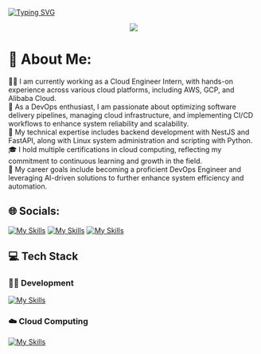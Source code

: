 [![Typing SVG](https://readme-typing-svg.demolab.com?font=Fira+Code&weight=10000&size=30&pause=1000&color=F7F7F7&width=435&lines=Hi+there!+%F0%9F%91%8B+I'm+Danang)](https://git.io/typing-svg)
<p align="center">
  <img src="https://github.com/thompsonemerson/thompsonemerson/raw/master/cover-thompson.png" />
</p>

# 💫 About Me:
🧑‍💻 I am currently working as a Cloud Engineer Intern, with hands-on experience across various cloud platforms, including AWS, GCP, and Alibaba Cloud. <br>
🔧 As a DevOps enthusiast, I am passionate about optimizing software delivery pipelines, managing cloud infrastructure, and implementing CI/CD workflows to enhance system reliability and scalability.<br>
🚀 My technical expertise includes backend development with NestJS and FastAPI, along with Linux system administration and scripting with Python.<br>
🎓 I hold multiple certifications in cloud computing, reflecting my commitment to continuous learning and growth in the field.<br>
🎯 My career goals include becoming a proficient DevOps Engineer and leveraging AI-driven solutions to further enhance system efficiency and automation.<br>


## 🌐 Socials:
[![My Skills](https://skillicons.dev/icons?i=instagram)](https://instagram.com/danang.nugrho)
[![My Skills](https://skillicons.dev/icons?i=linkedin)](https://linkedin.com/in/danangadi)
[![My Skills](https://skillicons.dev/icons?i=twitter)](https://x.com/DanangAdi26)

## 💻 Tech Stack

### 👨‍💻 Development
[![My Skills](https://skillicons.dev/icons?i=js,php,py,ts,bootstrap,express,fastapi,nestjs,nodejs,prisma,netlify,postgres,mysql,mongodb,postman,babel,github,jest&perline=9)](https://skillicons.dev)

### ☁️ Cloud Computing
[![My Skills](https://skillicons.dev/icons?i=aws,gcp,powershell,bash,bitbucket,grafana,prometheus,ansible,cloudflare,docker,debian,git,githubactions,gitlab,jenkins,kubernetes,linux,mint,nginx,terraform,ubuntu,windows&perline=11)](https://skillicons.dev)




  
  
